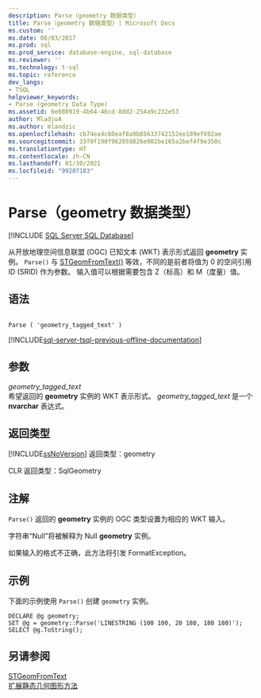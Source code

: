 ```yaml
---
description: Parse（geometry 数据类型）
title: Parse（geometry 数据类型）| Microsoft Docs
ms.custom: ''
ms.date: 08/03/2017
ms.prod: sql
ms.prod_service: database-engine, sql-database
ms.reviewer: ''
ms.technology: t-sql
ms.topic: reference
dev_langs:
- TSQL
helpviewer_keywords:
- Parse (geometry Data Type)
ms.assetid: 6e080919-4b64-46cd-8dd2-254a9c232e53
author: MladjoA
ms.author: mlandzic
ms.openlocfilehash: cb74ea4c60eaf8a9b65633742152ee109ef692ae
ms.sourcegitcommit: 33f0f190f962059826e002be165a2bef4f9e350c
ms.translationtype: HT
ms.contentlocale: zh-CN
ms.lasthandoff: 01/30/2021
ms.locfileid: "99207183"
---
```

# <a name="parse-geometry-data-type"></a>Parse（geometry 数据类型）
[!INCLUDE [SQL Server SQL Database](../../includes/applies-to-version/sql-asdb.md)]

从开放地理空间信息联盟 (OGC) 已知文本 (WKT) 表示形式返回 **geometry** 实例。 `Parse()` 与 [STGeomFromText()](../../t-sql/spatial-geometry/parse-geometry-data-type.md) 等效，不同的是前者将值为 0 的空间引用 ID (SRID) 作为参数。 输入值可以根据需要包含 Z（标高）和 M（度量）值。
  
## <a name="syntax"></a>语法  
  
```  
  
Parse ( 'geometry_tagged_text' )  
```  
  
[!INCLUDE[sql-server-tsql-previous-offline-documentation](../../includes/sql-server-tsql-previous-offline-documentation.md)]

## <a name="arguments"></a>参数
 *geometry_tagged_text*  
 希望返回的 **geometry** 实例的 WKT 表示形式。 *geometry_tagged_text* 是一个 **nvarchar** 表达式。  
  
## <a name="return-types"></a>返回类型  
 [!INCLUDE[ssNoVersion](../../includes/ssnoversion-md.md)] 返回类型：geometry  
  
 CLR 返回类型：SqlGeometry  
  
## <a name="remarks"></a>注解  
 `Parse()` 返回的 **geometry** 实例的 OGC 类型设置为相应的 WKT 输入。  
  
 字符串“Null”将被解释为 Null **geometry** 实例。  
  
 如果输入的格式不正确，此方法将引发 FormatException。  
  
## <a name="examples"></a>示例  
 下面的示例使用 `Parse()` 创建 `geometry` 实例。  
  
```  
DECLARE @g geometry;   
SET @g = geometry::Parse('LINESTRING (100 100, 20 180, 180 180)');  
SELECT @g.ToString();  
```  
  
## <a name="see-also"></a>另请参阅  
 [STGeomFromText](../../t-sql/spatial-geometry/parse-geometry-data-type.md)   
 [扩展静态几何图形方法](../../t-sql/spatial-geometry/extended-static-geometry-methods.md)  
  
  

